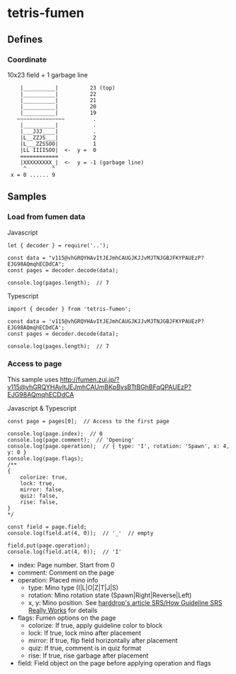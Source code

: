 # tetris-fumen

## Defines

### Coordinate

10x23 field + 1 garbage line

```
    |__________|          23 (top)
    |__________|          22
    |__________|          21
    |__________|          20
    |__________|          19
   ~~~~~~~~~~~~~~~         .
    |__________|           .
    |___JJJ____|           .
    |L__ZZJS___|           2
    |L___ZZSSOO|           1
    |LL IIIISOO|  <-  y =  0
    ============
    |XXXXXXXXX_|  <-  y = -1 (garbage line)
     ^        ^
 x = 0 ...... 9
```

## Samples

### Load from fumen data

Javascript

```
let { decoder } = require('..');

const data = "v115@vhGRQYHAvItJEJmhCAUGJKJJvMJTNJGBJFKYPAUEzP?EJG98AQmqhECDdCA";
const pages = decoder.decode(data);

console.log(pages.length);  // 7
```

Typescript

```
import { decoder } from 'tetris-fumen';

const data = 'v115@vhGRQYHAvItJEJmhCAUGJKJJvMJTNJGBJFKYPAUEzP?EJG98AQmqhECDdCA';
const pages = decoder.decode(data);

console.log(pages.length);  // 7
```

### Access to page

This sample uses http://fumen.zui.jp/?v115@vhGRQYHAvItJEJmhCAUmBKpBvsBTtBGhBFqQPAUEzP?EJG98AQmqhECDdCA

Javascript & Typescript

```
const page = pages[0];  // Access to the first page

console.log(page.index);  // 0
console.log(page.comment);  // 'Opening'
console.log(page.operation);  // { type: 'I', rotation: 'Spawn', x: 4, y: 0 }
console.log(page.flags);
/**
{ 
    colorize: true,
    lock: true,
    mirror: false,
    quiz: false,
    rise: false,
}
*/

const field = page.field;
console.log(field.at(4, 0));  // '_'  // empty

field.put(page.operation);
console.log(field.at(4, 0));  // 'I'
```

* index: Page number. Start from 0
* comment: Comment on the page
* operation: Placed mino info
  - type: Mino type (I|L|O|Z|T|J|S) 
  - rotation: Mino rotation state (Spawn|Right|Reverse|Left) 
  - x, y: Mino position. See [harddrop's article SRS/How Guideline SRS Really Works](https://harddrop.com/wiki/SRS#How_Guideline_SRS_Really_Works) for details
* flags: Fumen options on the page
  - colorize: If true, apply guideline color to block
  - lock: If true, lock mino after placement
  - mirror: If true, flip field horizontally after placement
  - quiz: If true, comment is in quiz format
  - rise: If true, rise garbage after placement  
* field: Field object on the page before applying operation and flags
